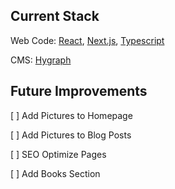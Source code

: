 ## Current Stack
Web Code: [React](https://reactjs.org/), [Next.js](https://nextjs.org/), [Typescript](https://www.typescriptlang.org/)

CMS: [Hygraph](https://hygraph.com/)

## Future Improvements

[ ] Add Pictures to Homepage

[ ] Add Pictures to Blog Posts

[ ] SEO Optimize Pages

[ ] Add Books Section

